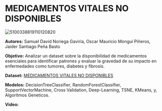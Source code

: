 # **MEDICAMENTOS VITALES NO DISPONIBLES**
![5100338819110120820](https://github.com/user-attachments/assets/64e8f553-c964-42e1-8e28-b2d1b2db0572)

**Autores:** Samuel David Noriega Gaviria, Oscar Mauricio Monguí Piñeros, Jaider Santiago Peña Basto

**Objetivo:** Analizar un dataset sobre la disponibilidad de medicamentos esenciales para identificar patrones y evaluar la gravedad de su impacto en enfermedades como tumores, diabetes y fibrosis.

**Dataset:** [MEDICAMENTOS VITALES NO DISPONIBLES](https://www.datos.gov.co/Salud-y-Protecci-n-Social/MEDICAMENTOS-VITALES-NO-DISPONIBLES/sdmr-tfmf/data)

**Modelos:** DecisionTreeClassifier, RandomForestClassifier, SupportVectorMachine, Cross Validation, Deep-Learning, TSNE, KMeans, y, Algoritmos Geneticos.

**Video:**
